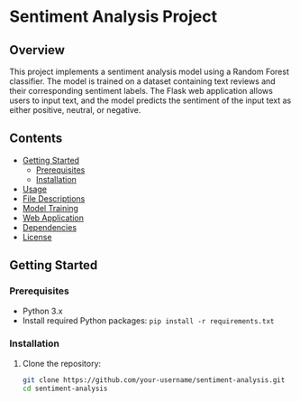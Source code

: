 # Sentiment Analysis Project

## Overview
This project implements a sentiment analysis model using a Random Forest classifier. The model is trained on a dataset containing text reviews and their corresponding sentiment labels. The Flask web application allows users to input text, and the model predicts the sentiment of the input text as either positive, neutral, or negative.
## Contents
- [Getting Started](#getting-started)
  - [Prerequisites](#prerequisites)
  - [Installation](#installation)
- [Usage](#usage)
- [File Descriptions](#file-descriptions)
- [Model Training](#model-training)
- [Web Application](#web-application)
- [Dependencies](#dependencies)
- [License](#license)

## Getting Started

### Prerequisites

- Python 3.x
- Install required Python packages: `pip install -r requirements.txt`

### Installation

1. Clone the repository:

   ```bash
   git clone https://github.com/your-username/sentiment-analysis.git
   cd sentiment-analysis

